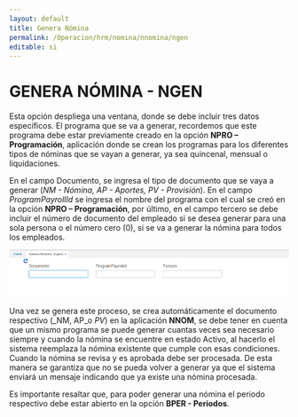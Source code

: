```yaml
---
layout: default
title: Genera Nómina
permalink: /Operacion/hrm/nomina/nnomina/ngen
editable: si
---
```


# GENERA NÓMINA - NGEN


Esta opción despliega una ventana, donde se debe incluir tres datos específicos. El programa que se va a generar, recordemos que este programa debe estar previamente creado en la opción **NPRO – Programación**, aplicación donde se crean los programas para los diferentes tipos de nóminas que se vayan a generar, ya sea quincenal, mensual o liquidaciones.

En el campo Documento, se ingresa el tipo de documento que se vaya a generar (_NM - Nómina, AP - Aportes, PV - Provisión_). En el campo _ProgramPayrollId_ se ingresa el nombre del programa con el cual se creó en la opción **NPRO – Programación**, por último, en el campo tercero se debe incluir el número de documento del empleado si se desea generar para una sola persona o el número cero (0), si se va a generar la nómina para todos los empleados.


![](ngen1.png)


Una vez se genera este proceso, se crea automáticamente el documento respectivo (_NM, AP_o _PV_) en la aplicación **NNOM**, se debe tener en cuenta que un mismo programa se puede generar cuantas veces sea necesario siempre y cuando la nómina se encuentre en estado Activo, al hacerlo el sistema reemplaza la nómina existente que cumple con esas condiciones. Cuando la nómina se revisa y es aprobada debe ser procesada. De esta manera se garantiza que no se pueda volver a generar ya que el sistema enviará un mensaje indicando que ya existe una nómina procesada.  

Es importante resaltar que, para poder generar una nómina el periodo respectivo debe estar abierto en la opción **BPER - Periodos**.



